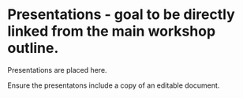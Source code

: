 # Presentations - goal to be directly linked from the main workshop outline.

Presentations are placed here.

Ensure the presentatons include a copy of an editable document. 

